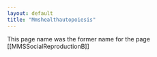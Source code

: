 ```yaml
---
layout: default
title: "Mmshealthautopoiesis"
---
```


This page name was the former name for the page [[MMSSocialReproductionB]]